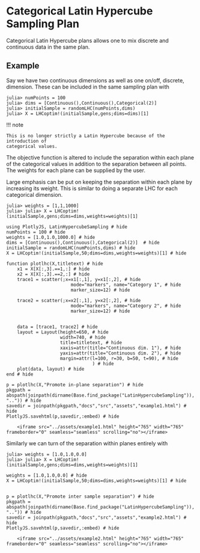 # Categorical Latin Hypercube Sampling Plan

Categorical Latin Hypercube plans allows one to mix discrete and continuous data 
in the same plan. 
 
## Example
Say we have two continuous dimensions as well as one on/off, discrete, dimension. 
These can be included in the same sampling plan with

```julia-repl
julia> numPoints = 100
julia> dims = [Continuous(),Continuous(),Categorical(2)]
julia> initialSample = randomLHC(numPoints,dims)
julia> X = LHCoptim!(initialSample,gens;dims=dims)[1]
```


!!! note

    This is no longer strictly a Latin Hypercube because of the introduction of 
    categorical values.

The objective function is altered to include the separation within each plane of the 
categorical values in addition to the separation between all points. The weights
 for each plane can be supplied by the user. 

Large emphasis can be put on keeping the separation within each plane by
 increasing its weight. This is similar to doing a separate LHC for each categorical
 dimension. 
```julia-repl
julia> weights = [1,1,1000]
julia> julia> X = LHCoptim!(initialSample,gens;dims=dims,weights=weights)[1]
```

```@setup x
using PlotlyJS, LatinHypercubeSampling # hide
numPoints = 100 # hide
weights = [1.0,1.0,1000.0] # hide
dims = [Continuous(),Continuous(),Categorical(2)]  # hide
initialSample = randomLHC(numPoints,dims) # hide 
X = LHCoptim!(initialSample,50;dims=dims,weights=weights)[1] # hide 

function plotlhc(X,titletext) # hide
    x1 = X[X[:,3].==1,:] # hide
    x2 = X[X[:,3].==2,:] # hide
    trace1 = scatter(;x=x1[:,1], y=x1[:,2], # hide
                        mode="markers", name="Category 1", # hide
                        marker_size=12) # hide

    trace2 = scatter(;x=x2[:,1], y=x2[:,2], # hide
                        mode="markers", name="Category 2", # hide
                        marker_size=12) # hide

    
    data = [trace1, trace2] # hide
    layout = Layout(height=650, # hide
                    width=740, # hide
                    title=titletext, # hide
                    xaxis=attr(title="Continuous dim. 1"), # hide
                    yaxis=attr(title="Continuous dim. 2"), # hide
                    margin=attr(l=100, r=30, b=50, t=90), # hide
                                ) # hide
    plot(data, layout) # hide
end # hide

p = plotlhc(X,"Promote in-plane separation") # hide
pkgpath = abspath(joinpath(dirname(Base.find_package("LatinHypercubeSampling")), "..")) # hide
savedir = joinpath(pkgpath,"docs","src","assets","example1.html") # hide
PlotlyJS.savehtml(p,savedir,:embed) # hide
```
```@raw html
    <iframe src="../assets/example1.html" height="765" width="765" frameborder="0" seamless="seamless" scrolling="no"></iframe>
```



Similarly we can turn of the separation within planes entirely with 
```julia-repl
julia> weights = [1.0,1.0,0.0]
julia> julia> X = LHCoptim!(initialSample,gens;dims=dims,weights=weights)[1]
```
```@setup x
weights = [1.0,1.0,0.0] # hide
X = LHCoptim!(initialSample,50;dims=dims,weights=weights)[1] # hide 


p = plotlhc(X,"Promote inter sample separation") # hide
pkgpath = abspath(joinpath(dirname(Base.find_package("LatinHypercubeSampling")), "..")) # hide
savedir = joinpath(pkgpath,"docs","src","assets","example2.html") # hide
PlotlyJS.savehtml(p,savedir,:embed) # hide
```
```@raw html
    <iframe src="../assets/example2.html" height="765" width="765" frameborder="0" seamless="seamless" scrolling="no"></iframe>
```